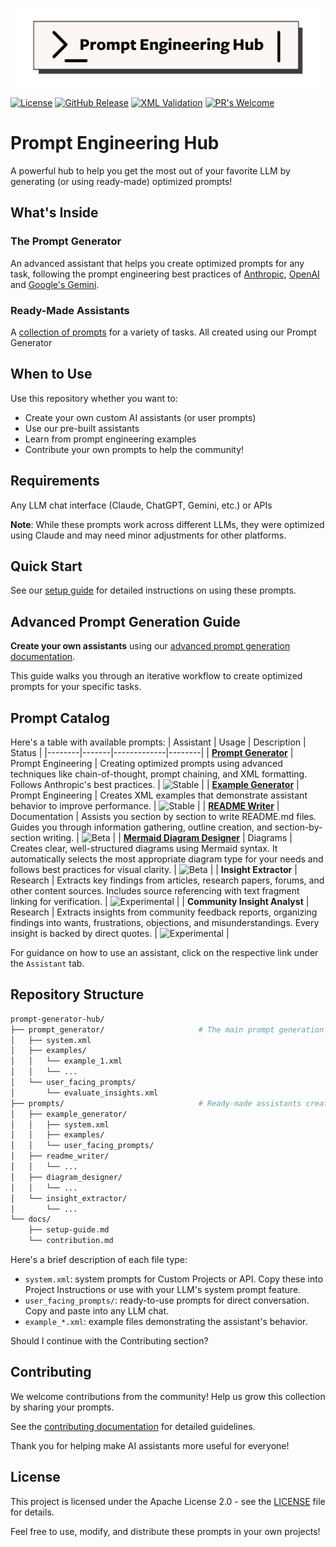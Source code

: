 ![Prompt Engineering Hub](data/prompt-engineering-hub-logo.png)

[![License](https://img.shields.io/badge/License-Apache_2.0-blue.svg)](https://opensource.org/licenses/Apache-2.0)
[![GitHub Release](https://img.shields.io/github/release/ConsciousML/prompt-engineering-hub.svg?style=flat)]()
[![XML Validation](https://github.com/ConsciousML/prompt-engineering-hub/actions/workflows/ci.yaml/badge.svg)](https://github.com/ConsciousML/prompt-engineering-hub/actions/workflows/ci.yaml)
[![PR's Welcome](https://img.shields.io/badge/PRs-welcome-brightgreen.svg?style=flat)](http://makeapullrequest.com) 
# Prompt Engineering Hub

A powerful hub to help you get the most out of your favorite LLM by generating (or using ready-made) optimized prompts!

## What's Inside

### The Prompt Generator
An advanced assistant that helps you create optimized prompts for any task, following the prompt engineering best practices of [Anthropic](https://docs.anthropic.com/en/docs/build-with-claude/prompt-engineering/overview), [OpenAI](https://platform.openai.com/docs/guides/) and [Google's Gemini](https://ai.google.dev/gemini-api/docs/prompting-strategies).

### Ready-Made Assistants
A [collection of prompts](#prompt-catalog) for a variety of tasks. All created using our Prompt Generator

## When to Use
Use this repository whether you want to:
- Create your own custom AI assistants (or user prompts)
- Use our pre-built assistants
- Learn from prompt engineering examples
- Contribute your own prompts to help the community!

## Requirements
Any LLM chat interface (Claude, ChatGPT, Gemini, etc.) or APIs

**Note**: While these prompts work across different LLMs, they were optimized using Claude and may need minor adjustments for other platforms.

## Quick Start
See our [setup guide](docs/setup-guide.md) for detailed instructions on using these prompts.

## Advanced Prompt Generation Guide
**Create your own assistants** using our [advanced prompt generation documentation](prompt_generator/README.md#advanced-prompt-generation-guide).

This guide walks you through an iterative workflow to create optimized prompts for your specific tasks.

## Prompt Catalog
Here's a table with available prompts:
| Assistant | Usage | Description | Status |
|--------|-------|-------------|--------|
| [**Prompt Generator**](prompt_generator/README.md) | Prompt Engineering | Creating optimized prompts using advanced techniques like chain-of-thought, prompt chaining, and XML formatting. Follows Anthropic's best practices. | ![Stable](https://img.shields.io/badge/status-stable-green) |
| [**Example Generator**](prompts/example_generator/README.md) | Prompt Engineering | Creates XML examples that demonstrate assistant behavior to improve performance. | ![Stable](https://img.shields.io/badge/status-stable-green) |
| [**README Writer**](prompts/readme_writer/README.md) | Documentation | Assists you section by section to write README.md files. Guides you through information gathering, outline creation, and section-by-section writing. | ![Beta](https://img.shields.io/badge/status-beta-yellow) |
| [**Mermaid Diagram Designer**](prompts/diagram_designer/README.md) | Diagrams | Creates clear, well-structured diagrams using Mermaid syntax. It automatically selects the most appropriate diagram type for your needs and follows best practices for visual clarity. | ![Beta](https://img.shields.io/badge/status-beta-yellow) |
| **Insight Extractor** | Research | Extracts key findings from articles, research papers, forums, and other content sources. Includes source referencing with text fragment linking for verification. | ![Experimental](https://img.shields.io/badge/status-experimental-red) |
| **Community Insight Analyst** | Research | Extracts insights from community feedback reports, organizing findings into wants, frustrations, objections, and misunderstandings. Every insight is backed by direct quotes. | ![Experimental](https://img.shields.io/badge/status-experimental-red) |

For guidance on how to use an assistant, click on the respective link under the `Assistant` tab.

## Repository Structure
```bash
prompt-generator-hub/
├── prompt_generator/                     # The main prompt generation tool
│   ├── system.xml
│   ├── examples/
│   │   └── example_1.xml
│   │   └── ...
│   └── user_facing_prompts/
│       └── evaluate_insights.xml
├── prompts/                              # Ready-made assistants created with our generator
│   ├── example_generator/
│   │   ├── system.xml
│   │   ├── examples/
│   │   └── user_facing_prompts/
│   ├── readme_writer/
│   │   └── ...
│   ├── diagram_designer/
│   │   └── ...
│   └── insight_extractor/
│       └── ...
└── docs/
    ├── setup-guide.md
    └── contribution.md
```

Here's a brief description of each file type:
- `system.xml`: system prompts for Custom Projects or API. Copy these into Project Instructions or use with your LLM's system prompt feature.
- `user_facing_prompts/`: ready-to-use prompts for direct conversation. Copy and paste into any LLM chat.
- `example_*.xml`: example files demonstrating the assistant's behavior.

Should I continue with the Contributing section?

## Contributing
We welcome contributions from the community! Help us grow this collection by sharing your prompts.

See the [contributing documentation](docs/contribution.md) for detailed guidelines.

Thank you for helping make AI assistants more useful for everyone!

## License
This project is licensed under the Apache License 2.0 - see the [LICENSE](LICENSE) file for details.

Feel free to use, modify, and distribute these prompts in your own projects!
